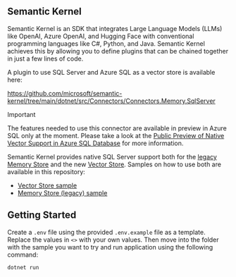 ## Semantic Kernel 

Semantic Kernel is an SDK that integrates Large Language Models (LLMs) like OpenAI, Azure OpenAI, and Hugging Face with conventional programming languages like C#, Python, and Java. Semantic Kernel achieves this by allowing you to define plugins that can be chained together in just a few lines of code.

A plugin to use SQL Server and Azure SQL as a vector store is available here:

https://github.com/microsoft/semantic-kernel/tree/main/dotnet/src/Connectors/Connectors.Memory.SqlServer

> [!IMPORTANT]  
> The features needed to use this connector are available in preview in Azure SQL only at the moment. Please take a look at the [Public Preview of Native Vector Support in Azure SQL Database](https://devblogs.microsoft.com/azure-sql/exciting-announcement-public-preview-of-native-vector-support-in-azure-sql-database/) for more information.

Semantic Kernel provides native SQL Server support both for the [legacy Memory Store](https://learn.microsoft.com/semantic-kernel/concepts/vector-store-connectors/memory-stores/?pivots=programming-language-csharp) and the new [Vector Store](https://learn.microsoft.com/semantic-kernel/concepts/vector-store-connectors/?pivots=programming-language-csharp). Samples on how to use both are available in this repository:

- [Vector Store sample](./VectorStoreSample)
- [Memory Store (legacy) sample](./MemoryStoreSample)

## Getting Started

Create a `.env` file using the provided `.env.example` file as a template. Replace the values in `<>` with your own values. Then move into the folder with the sample you want to try and run application using the following command:

```bash
dotnet run
```

